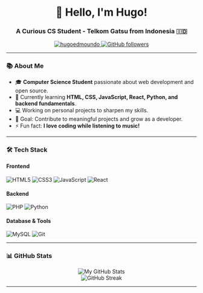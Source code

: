 <h1 align="center">👋 Hello, I'm Hugo!</h1>
<h3 align="center">A Curious CS Student - Telkom Gatsu from Indonesia 🇮🇩</h3>

<p align="center">
  <a href="https://github.com/hugoedmoundo">
    <img src="https://komarev.com/ghpvc/?username=hugoedmoundo&label=Profile%20views&color=0e75b6&style=flat" alt="hugoedmoundo" />
  </a>
  <a href="https://github.com/hugoedmoundo?tab=followers">
    <img alt="GitHub followers" src="https://img.shields.io/github/followers/hugoedmoundo?color=green&logo=github">
  </a>
</p>

---

### 📚 About Me
- 🎓 **Computer Science Student** passionate about web development and open source.  
- 🌱 Currently learning **HTML, CSS, JavaScript, React, Python, and backend fundamentals**.  
- 💻 Working on personal projects to sharpen my skills.  
- 🎯 Goal: Contribute to meaningful projects and grow as a developer.  
- ⚡ Fun fact: **I love coding while listening to music!** 

---

### 🛠️ Tech Stack
#### Frontend
![HTML5](https://img.shields.io/badge/HTML5-E34F26?style=for-the-badge&logo=html5&logoColor=white)
![CSS3](https://img.shields.io/badge/CSS3-1572B6?style=for-the-badge&logo=css3&logoColor=white)
![JavaScript](https://img.shields.io/badge/JavaScript-F7DF1E?style=for-the-badge&logo=javascript&logoColor=black)
![React](https://img.shields.io/badge/React-20232A?style=for-the-badge&logo=react&logoColor=61DAFB)

#### Backend
![PHP](https://img.shields.io/badge/PHP-777BB4?style=for-the-badge&logo=php&logoColor=white)
![Python](https://img.shields.io/badge/Python-3776AB?style=for-the-badge&logo=python&logoColor=white)

#### Database & Tools
![MySQL](https://img.shields.io/badge/MySQL-005C84?style=for-the-badge&logo=mysql&logoColor=white)
![Git](https://img.shields.io/badge/Git-F05032?style=for-the-badge&logo=git&logoColor=white)

---

### 📊 GitHub Stats
<p align="center">
  <img src="https://github-readme-stats.vercel.app/api?username=hugoedmoundo&show_icons=true&theme=radical" alt="My GitHub Stats" />
  <br>
  <img src="https://github-readme-streak-stats.herokuapp.com/?user=hugoedmoundo&theme=dark" alt="GitHub Streak" />
</p>

---

<!--
### 📫 Let's Connect!
<p align="center">
  <a href="https://linkedin.com/in/yourusername" target="_blank">
    <img src="https://img.shields.io/badge/LinkedIn-0077B5?style=for-the-badge&logo=linkedin&logoColor=white" alt="LinkedIn"/>
  </a>
  <a href="https://twitter.com/yourusername" target="_blank">
    <img src="https://img.shields.io/badge/Twitter-1DA1F2?style=for-the-badge&logo=twitter&logoColor=white" alt="Twitter"/>
  </a>
  <a href="mailto:youremail@example.com">
    <img src="https://img.shields.io/badge/Gmail-D14836?style=for-the-badge&logo=gmail&logoColor=white" alt="Gmail"/>
  </a>
</p>
-->
